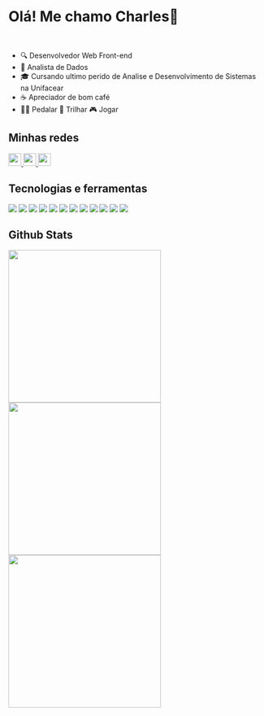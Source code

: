 <h1>Olá! Me chamo Charles👋</h1>
</br>

+ 🔍 Desenvolvedor Web Front-end 
+ 🎲 Analista de Dados
+ 🎓 Cursando ultimo perido de Analise e Desenvolvimento de Sistemas na Unifacear
+ ☕ Apreciador de bom café
+ 🚵‍♂ Pedalar 🥾 Trilhar 🎮 Jogar

 
<div>
 <h2>Minhas redes</h2>
 <div>
   <a href="https://www.linkedin.com/in/charles-humberto-garcia-de-paula-silva-1693a4b6/">
     <img width="25px" src="https://img.icons8.com/color/48/000000/linkedin-2--v1.png" />
   </a>
   <a href="https://www.instagram.com/charles_hgps/">
     <img width="25px" src="https://img.icons8.com/fluency/48/000000/instagram-new.png" />
   </a>
   <a href="https://twitter.com/Charles65589416">
     <img width="25px" src="https://img.icons8.com/color/48/000000/twitter--v1.png" />
   </a>
 </div>
 
 <h2>Tecnologias e ferramentas</h2>
 <div>
   <img src="https://img.shields.io/badge/HTML5-E34F26?style=for-the-badge&logo=html5&logoColor=white" />
   <img src="https://img.shields.io/badge/CSS3-1572B6?style=for-the-badge&logo=css3&logoColor=white" />
   <img src="https://img.shields.io/badge/JavaScript-F7DF1E?style=for-the-badge&logo=javascript&logoColor=black" />
   <img src="https://img.shields.io/badge/TypeScript-007ACC?style=for-the-badge&logo=typescript&logoColor=white" />
   <img src="https://img.shields.io/badge/Vue.js-35495E?style=for-the-badge&logo=vuedotjs&logoColor=4FC08D"/>
   <img src="https://img.shields.io/badge/React-20232A?style=for-the-badge&logo=react&logoColor=61DAFB"/>
   <img src="https://img.shields.io/badge/Node.js-339933?style=for-the-badge&logo=nodedotjs&logoColor=white" />
   <img src="https://img.shields.io/badge/PLSQL-F80000?style=for-the-badge&logo=oracle&logoColor=black" />
   <img src="https://img.shields.io/badge/GIT-E44C30?style=for-the-badge&logo=git&logoColor=white" />
   <img src="https://img.shields.io/badge/GitHub-100000?style=for-the-badge&logo=github&logoColor=white" />
   <img src="https://img.shields.io/badge/Visual_Studio_Code-0078D4?style=for-the-badge&logo=visual%20studio%20code&logoColor=white" />
   <img src="https://img.shields.io/badge/PowerBI-F2C811?style=for-the-badge&logo=Power%20BI&logoColor=white" />
 </div>

 <h2>Github Stats</h2>
 <div>
   <img height="300px" width="300px" src="https://github-readme-stats.vercel.app/api?username=charleshgps&show_icons=true&theme=nightowl&include_all_commits=true&count_private=true"/>
   <img height="300px" width="300px" src="https://github-readme-stats.vercel.app/api/top-langs/?username=charleshgps&layout=compact&langs_count=7&theme=nightowl"/>
  <img height="300px" width="300px" src="https://github-readme-streak-stats.herokuapp.com/?user=charleshgps&theme=nightowl"/>
 </div>
</div>
